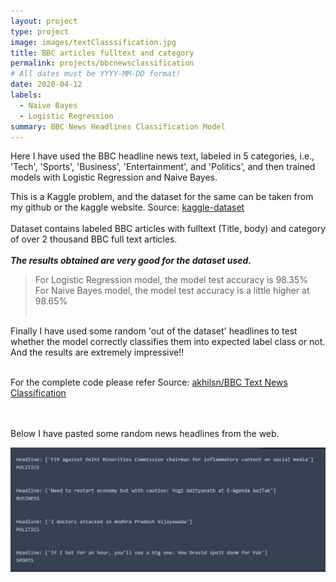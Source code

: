 ```yaml
---
layout: project
type: project
image: images/textClasssification.jpg
title: BBC articles fulltext and category
permalink: projects/bbcnewsclassification
# All dates must be YYYY-MM-DD format!
date: 2020-04-12
labels:
  - Naive Bayes
  - Logistic Regression
summary: BBC News Headlines Classification Model
---
```


Here I have used the BBC headline news text, labeled in 5 categories, i.e., 'Tech', 'Sports', 'Business', 'Entertainment', and 'Politics', and then trained models with Logistic Regression and Naive Bayes.

This is a Kaggle problem, and the dataset for the same can be taken from my github or the kaggle website.
Source: <a href="https://www.kaggle.com/yufengdev/bbc-fulltext-and-category">kaggle-dataset</a>
<br><br>
Dataset contains labeled BBC articles with fulltext (Title, body) and category of over 2 thousand BBC full text articles.
<br><br>
***The results obtained are very good for the dataset used.***<br>
> For Logistic Regression model, the model test accuracy is 98.35%<br>
> For Naive Bayes model, the model test accuracy is a little higher at 98.65%<br><br>

Finally I have used some random 'out of the dataset' headlines to test whether the model correctly classifies them into expected label class or not. And the results are extremely impressive!!<br><br>

For the complete code please refer
Source: <a href="https://github.com/akhilsn/Kaggle-Projects/tree/master/BBC%20Text%20News%20Classification"><i class="large github icon "></i>akhilsn/BBC Text News Classification</a>

<br><br>Below I have pasted some random news headlines from the web.<br>

<img class="ui medium right floated rounded image" src="../images/BBCTextClass3.png"><br>
